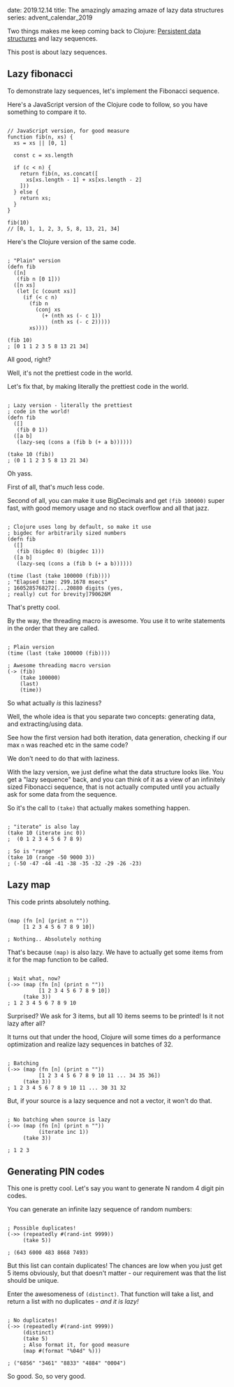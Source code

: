 date: 2019.12.14
title: The amazingly amazing amaze of lazy data structures
series: advent_calendar_2019

Two things makes me keep coming back to Clojure: [Persistent data structures](https://augustl.com/blog/2019/you_have_to_know_about_persistent_data_structures/) and lazy sequences.

This post is about lazy sequences.

## Lazy fibonacci

To demonstrate lazy sequences, let's implement the Fibonacci sequence.

Here's a JavaScript version of the Clojure code to follow, so you have something to compare it to.

<pre><code data-lang="javascript">
// JavaScript version, for good measure
function fib(n, xs) {
  xs = xs || [0, 1]
  
  const c = xs.length
  
  if (c < n) {
    return fib(n, xs.concat([
      xs[xs.length - 1] + xs[xs.length - 2]
    ]))
  } else {
    return xs;
  }
}

fib(10)
// [0, 1, 1, 2, 3, 5, 8, 13, 21, 34]
</code></pre>

Here's the Clojure version of the same code.

<pre><code data-lang="clojure">
; "Plain" version
(defn fib
  ([n] 
   (fib n [0 1]))
  ([n xs]
   (let [c (count xs)]
     (if (< c n)
       (fib n
         (conj xs 
           (+ (nth xs (- c 1))
              (nth xs (- c 2)))))
       xs))))
       
(fib 10)
; [0 1 1 2 3 5 8 13 21 34]
</code></pre>

All good, right?

Well, it's not the prettiest code in the world.

Let's fix that, by making literally the prettiest code in the world.

<pre><code data-lang="clojure">
; Lazy version - literally the prettiest 
; code in the world!
(defn fib
  ([]
   (fib 0 1))
  ([a b]
   (lazy-seq (cons a (fib b (+ a b))))))
   
(take 10 (fib))
; (0 1 1 2 3 5 8 13 21 34)
</code></pre>

Oh yass.

First of all, that's _much_ less code.

Second of all, you can make it use BigDecimals and get `(fib 100000)` super fast, with good memory usage and no stack overflow and all that jazz.

<pre><code data-lang="clojure">
; Clojure uses long by default, so make it use 
; bigdec for arbitrarily sized numbers
(defn fib
  ([]
   (fib (bigdec 0) (bigdec 1)))
  ([a b]
   (lazy-seq (cons a (fib b (+ a b))))))

(time (last (take 100000 (fib))))
; "Elapsed time: 299.1678 msecs"
; 1605285768272[...20880 digits (yes,
; really) cut for brevity]790626M
</code></pre>

That's pretty cool.

By the way, the threading macro is awesome. You use it to write statements in the order that they are called.

<pre><code data-lang="clojure">
; Plain version
(time (last (take 100000 (fib))))

; Awesome threading macro version
(-> (fib)
    (take 100000)
    (last)
    (time))
</code></pre>
    
So what actually _is_ this laziness?

Well, the whole idea is that you separate two concepts: generating data, and extracting/using data.

See how the first version had both iteration, data generation, checking if our max `n` was reached etc in the same code?

We don't need to do that with laziness.

With the lazy version, we just define what the data structure looks like. You get a "lazy sequence" back, and you can think of it as a view of an infinitely sized Fibonacci sequence, that is not actually computed until you actually ask for some data from the sequence.

So it's the call to `(take)` that actually makes something happen.

<pre><code data-lang="clojure">
; "iterate" is also lay
(take 10 (iterate inc 0))
;  (0 1 2 3 4 5 6 7 8 9)

; So is "range"
(take 10 (range -50 9000 3))
; (-50 -47 -44 -41 -38 -35 -32 -29 -26 -23)
</code></pre>

## Lazy map

This code prints absolutely nothing.

<pre><code data-lang="clojure">
(map (fn [n] (print n ""))
     [1 2 3 4 5 6 7 8 9 10])

; Nothing.. Absolutely nothing
</code></pre>

That's because `(map)` is also lazy. We have to actually get some items from it for the map function to be called.

<pre><code data-lang="clojure">
; Wait what, now?
(->> (map (fn [n] (print n "")) 
          [1 2 3 4 5 6 7 8 9 10])
     (take 3))
; 1 2 3 4 5 6 7 8 9 10
</code></pre>

Surprised? We ask for 3 items, but all 10 items seems to be printed! Is it not lazy after all?

It turns out that under the hood, Clojure will some times do a performance optimization and realize lazy sequences in batches of 32.

<pre><code data-lang="clojure">
; Batching
(->> (map (fn [n] (print n ""))
          [1 2 3 4 5 6 7 8 9 10 11 ... 34 35 36])
     (take 3))
; 1 2 3 4 5 6 7 8 9 10 11 ... 30 31 32 
</code></pre>

But, if your source is a lazy sequence and not a vector, it won't do that.

<pre><code data-lang="clojure">
; No batching when source is lazy
(->> (map (fn [n] (print n "")) 
          (iterate inc 1))
     (take 3))

; 1 2 3
</code></pre>

## Generating PIN codes

This one is pretty cool. Let's say you want to generate N random 4 digit pin codes.

You can generate an infinite lazy sequence of random numbers:

<pre><code data-lang="clojure">
; Possible duplicates!
(->> (repeatedly #(rand-int 9999))
     (take 5))

; (643 6000 483 8668 7493)
</code></pre>

But this list can contain duplicates! The chances are low when you just get 5 items obviously, but that doesn't matter - our requirement was that the list should be unique.

Enter the awesomeness of `(distinct)`. That function will take a list, and return a list with no duplicates - _and it is lazy!_

<pre><code data-lang="clojure">
; No duplicates!
(->> (repeatedly #(rand-int 9999))
     (distinct)
     (take 5)
     ; Also format it, for good measure
     (map #(format "%04d" %)))

; ("6856" "3461" "8833" "4884" "0004")
</code></pre>

So good. So, so very good.